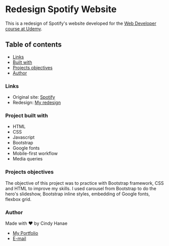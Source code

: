# Redesign Spotify Website

This is a redesign of Spotify's website developed for the [Web Developer course at Udemy](https://www.udemy.com/course/web-completo/).

## Table of contents

- [Links](#links)
- [Built with](#built-with)
- [Projects objectives](#objectives)
- [Author](#author)


### Links
 - Original site: [Spotify](https://www.spotify.com/br/home/)
 - Redesign: [ My redesign](https://cindyhanae.github.io/projeto-spotify/)

### Project built with
 - HTML
 - CSS 
 - Javascript
 - Bootstrap
 - Google fonts
 - Mobile-first workflow
 - Media queries

### Projects objectives

The objective of this project was to practice with Bootstrap framework, CSS and HTML to improve my skills. I used carousel from Bootstrap to do the hero's slideshow, Bootstrap inline styles, embedding of Google fonts, flexbox grid.

### Author

Made with :heart: by Cindy Hanae

- <a href="https://cindyhanae.github.io/cindy-hanae" target="_blank">My Portfolio</a>
- <a href="mailto:cindy.hanae1@gmail.com" target="_blank">E-mail</a>
